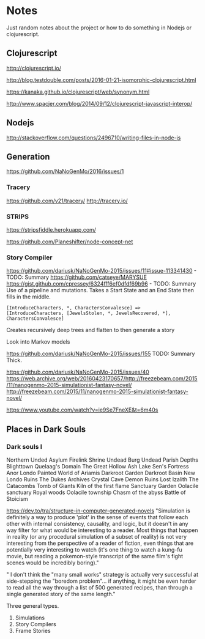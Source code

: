 # Notes
Just random notes about the project or how to do something in Nodejs or clojurescript.

## Clojurescript
http://clojurescript.io/

http://blog.testdouble.com/posts/2016-01-21-isomorphic-clojurescript.html

https://kanaka.github.io/clojurescript/web/synonym.html

http://www.spacjer.com/blog/2014/09/12/clojurescript-javascript-interop/
## Nodejs
http://stackoverflow.com/questions/2496710/writing-files-in-node-js


## Generation
https://github.com/NaNoGenMo/2016/issues/1


### Tracery
https://github.com/v21/tracery/
http://tracery.io/

### STRIPS
https://stripsfiddle.herokuapp.com/



https://github.com/Planeshifter/node-concept-net

### Story Compiler
https://github.com/dariusk/NaNoGenMo-2015/issues/11#issue-113341430 - TODO: Summary
https://github.com/catseye/MARYSUE
https://gist.github.com/cpressey/6324fff6ef0dfdf69b96 - TODO: Summary
Use of a pipeline and mutations.
Takes a Start State and an End State then fills in the middle.
```
[IntroduceCharacters, *, CharactersConvalesce] => [IntroduceCharacters, [JewelsStolen, *, JewelsRecovered, *], CharactersConvalesce]
```
Creates recursively deep trees and flatten to then generate a story

Look into Markov models

https://github.com/dariusk/NaNoGenMo-2015/issues/155 TODO: Summary
Thick.


https://github.com/dariusk/NaNoGenMo-2015/issues/40
https://web.archive.org/web/20160423170657/http://freezebeam.com/2015/11/nanogenmo-2015-simulationist-fantasy-novel/
http://freezebeam.com/2015/11/nanogenmo-2015-simulationist-fantasy-novel/


https://www.youtube.com/watch?v=ie9Se7FneXE&t=6m40s


## Places in Dark Souls
### Dark souls I
Northern Unded Asylum
Firelink Shrine
Undead Burg
Undead Parish
Depths
Blighttown
Quelaag's Domain
The Great Hollow
Ash Lake
Sen's Fortress
Anor Londo
Painted World of Ariamis
Darkroot Garden
Darkroot Basin
New Londo Ruins
The Dukes Archives
Crystal Cave
Demon Ruins
Lost Izalith
The Catacombs
Tomb of Giants
Kiln of the first flame
Sanctuary Garden
Oolacile sanctuary
Royal woods
Oolacile township
Chasm of the abyss
Battle of Stoicism


https://dev.to/tra/structure-in-computer-generated-novels
"Simulation is definitely a way to produce 'plot' in the sense of events that follow each other with internal consistency, causality, and logic, but it doesn't in any way filter for what would be interesting to a reader. Most things that happen in reality (or any procedural simulation of a subset of reality) is not very interesting from the perspective of a reader of fiction, even things that are potentially very interesting to watch (it's one thing to watch a kung-fu movie, but reading a pokemon-style transcript of the same film's fight scenes would be incredibly boring)."

" I don't think the "many small works" strategy is actually very successful at side-stepping the "boredom problem"... if anything, it might be even harder to read all the way through a list of 500 generated recipes, than through a single generated story of the same length."

Three general types.
1. Simulations
2. Story Compilers
3. Frame Stories
